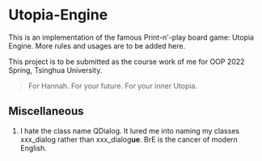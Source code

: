 # Utopia-Engine

This is an implementation of the famous Print-n'-play board game: Utopia Engine. More rules and usages are to be added here.

This project is to be submitted as the course work of me for OOP 2022 Spring, Tsinghua University.

> For Hannah. For your future. For your inner Utopia.

## Miscellaneous
1. I hate the class name QDialog. It lured me into naming my classes xxx_dialog rather than xxx_dialog**ue**. BrE is the cancer of modern English.

